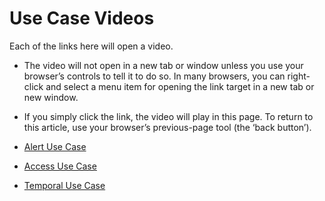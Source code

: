 ﻿[title]: # (Use Case Videos)
[tags]: # (Privileged Behavior Analytics,PBA,Overview,Architecture,Use Case Videos,)
[priority]: # (2030)

# Use Case Videos

Each of the links here will open a video.

* The video will not open in a new tab or window unless you use your browser’s controls to tell it to do so. In many browsers, you can right-click and select a menu item for opening the link target in a new tab or new window.
* If you simply click the link, the video will play in this page. To return to this article, use your browser’s previous-page tool (the ‘back button’).

* [Alert Use Case](https://player.vimeo.com/video/209209433?title=0&byline=0&portrait=0&wmode=opaque)

* [Access Use Case](https://player.vimeo.com/video/209209431?title=0&byline=0&portrait=0&wmode=opaque)

* [Temporal Use Case](https://player.vimeo.com/video/209209423?title=0&byline=0&portrait=0&wmode=opaque)
